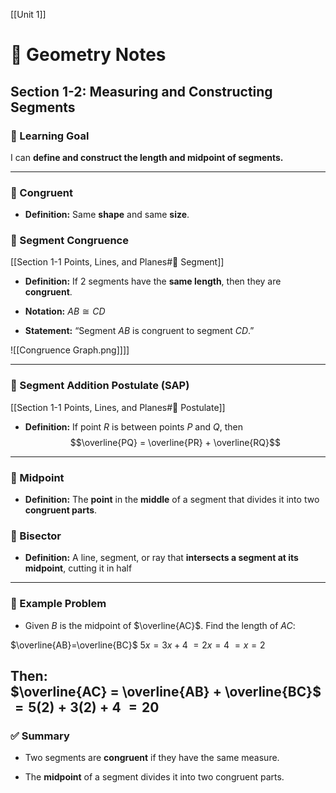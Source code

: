 [[Unit 1]]
# 📐 Geometry Notes

## Section 1-2: Measuring and Constructing Segments

### 📘 Learning Goal

I can **define and construct the length and midpoint of segments.**

---

### 🔹 Congruent

- **Definition:** Same **shape** and same **size**.
### 🔹 Segment Congruence
[[Section 1-1 Points, Lines, and Planes#🔹 Segment]]

- **Definition:** If 2 segments have the **same length**, then they are **congruent**.
    
- **Notation:** $AB \cong CD$
    
- **Statement:** “Segment $AB$ is congruent to segment $CD$.”
    

![[Congruence Graph.png]]]]

---

### 📌 Segment Addition Postulate (SAP)

[[Section 1-1 Points, Lines, and Planes#📌 Postulate]]
- **Definition:** If point $R$ is between points $P$ and $Q$, then  
    $$\overline{PQ} = \overline{PR} + \overline{RQ}$$

---

### 🔹 Midpoint

- **Definition:** The **point** in the **middle** of a segment that divides it into two **congruent parts**.
### 🔹 Bisector

- **Definition:** A line, segment, or ray that **intersects a segment at its midpoint**, cutting it in half

---

### 📝 Example Problem

- Given $B$ is the midpoint of $\overline{AC}$. Find the length of $AC$:
    
$\overline{AB}=\overline{BC}$
$5x=3x+4$ 
$=2x=4$
$=x=2$

Then:  
$\overline{AC} = \overline{AB} + \overline{BC}$
	$= 5(2)+3(2)+4$
	$=20$
---

### ✅ Summary

- Two segments are **congruent** if they have the same measure.
    
- The **midpoint** of a segment divides it into two congruent parts.